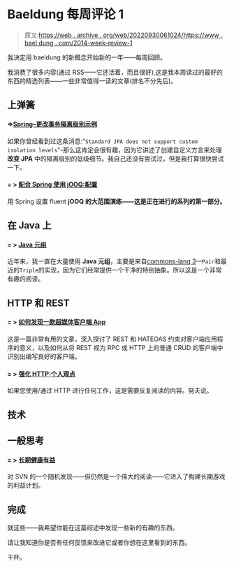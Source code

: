 # Baeldung 每周评论 1

> 原文:[https://web . archive . org/web/20220930061024/https://www . bael dung . com/2014-week-review-1](https://web.archive.org/web/20220930061024/https://www.baeldung.com/2014-week-review-1)

我决定用 baeldung 的新概念开始新的一年——每周回顾。

我消费了很多内容(通过 RSS——它还活着，而且很好),这是我本周读过的最好的东西的精选列表——一些非常值得一读的文章(排名不分先后)。

## **上弹簧**

#### **=>**[Spring–更改事务隔离级别示例](https://web.archive.org/web/20220521213615/http://www.byteslounge.com/tutorials/spring-change-transaction-isolation-level-example "Custom JPA Dialect")

如果你曾经看到过这条消息:"`Standard JPA does not support custom isolation levels`"-那么这肯定会很有趣，因为它讲述了创建自定义方言来处理**改变 JPA** 中的隔离级别的低级细节。我自己还没有尝试过，但是我打算很快尝试一下。

#### **= >** [配合 Spring 使用 jOOQ:配置](https://web.archive.org/web/20220521213615/http://www.petrikainulainen.net/programming/jooq/using-jooq-with-spring-configuration/ "Setting up JooQ with Spring")

用 Spring 设置 fluent **jOOQ 的大范围演练——这是正在进行的系列的第一部分。**

## **在 Java 上**

#### **= >** [Java 元组](https://web.archive.org/web/20220521213615/https://www.alexecollins.com/java-tuples/ "About tuples in Java")

近年来，我一直在大量使用 **Java 元组**，主要是来自[commons-lang 3](https://web.archive.org/web/20220521213615/https://commons.apache.org/proper/commons-lang/apidocs/org/apache/commons/lang3/tuple/package-summary.html)—`Pair`和最近的`Triple`的实现，因为它们经常提供一个干净的特别抽象。所以这是一个非常有趣的阅读。

## **HTTP 和 REST**

#### **= >** [如何发现一款超媒体客户端 App](https://web.archive.org/web/20220521213615/http://www.amundsen.com/blog/archives/1148 "HATEOAS for client apps")

这是一篇非常有用的文章，深入探讨了 REST 和 HATEOAS 约束对客户端应用程序的意义，以及如何从将 REST 视为 RPC 或 HTTP 上的普通 CRUD 的客户端中识别出编写良好的客户端。

#### **= >** [强化 HTTP:个人观点](https://web.archive.org/web/20220521213615/https://www.mnot.net/blog/2014/01/04/strengthening_http_a_personal_view "On security concerns in HTTP 2")

如果您使用/通过 HTTP 进行任何工作，这是需要反复阅读的内容。努夫说。

## **技术**

## **一般思考**

#### **= >** [长期健康有益](https://web.archive.org/web/20220521213615/https://37signals.com/svn/posts/3703-healthy-benefits-for-the-long-run "On Healthy Living")

对 SVN 的一个随机发现——但仍然是一个伟大的阅读——它进入了构建长期游戏的利益计划。

## **完成**

就这些——我希望你能在这篇综述中发现一些新的有趣的东西。

请让我知道你是否有任何反馈来改进它或者你想在这里看到的东西。

干杯。